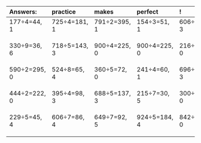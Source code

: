 | Answers: | practice | makes | perfect | ! |
| :--- | :--- | :--- | :--- | :--- |
| 177÷4=44, 1 | 725÷4=181, 1 | 791÷2=395, 1 | 154÷3=51, 1 | 606÷9=67, 3 | 
|   |   |   |   |   | 
|   |   |   |   |   | 
|   |   |   |   |   | 
| 330÷9=36, 6 | 718÷5=143, 3 | 900÷4=225, 0 | 900÷4=225, 0 | 216÷2=108, 0 | 
|   |   |   |   |   | 
|   |   |   |   |   | 
|   |   |   |   |   | 
| 590÷2=295, 0 | 524÷8=65, 4 | 360÷5=72, 0 | 241÷4=60, 1 | 696÷7=99, 3 | 
|   |   |   |   |   | 
|   |   |   |   |   | 
|   |   |   |   |   | 
| 444÷2=222, 0 | 395÷4=98, 3 | 688÷5=137, 3 | 215÷7=30, 5 | 300÷6=50, 0 | 
|   |   |   |   |   | 
|   |   |   |   |   | 
|   |   |   |   |   | 
| 229÷5=45, 4 | 606÷7=86, 4 | 649÷7=92, 5 | 924÷5=184, 4 | 842÷2=421, 0 | 
|   |   |   |   |   | 
|   |   |   |   |   | 
|   |   |   |   |   | 
